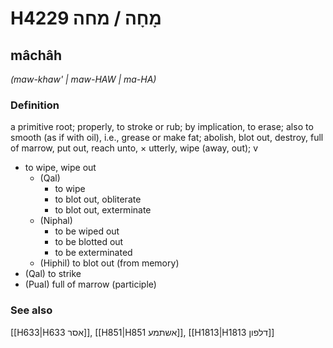 # H4229 מָחָה / מחה

## mâchâh

_(maw-khaw' | maw-HAW | ma-HA)_

### Definition

a primitive root; properly, to stroke or rub; by implication, to erase; also to smooth (as if with oil), i.e., grease or make fat; abolish, blot out, destroy, full of marrow, put out, reach unto, × utterly, wipe (away, out); v

- to wipe, wipe out
  - (Qal)
    - to wipe
    - to blot out, obliterate
    - to blot out, exterminate
  - (Niphal)
    - to be wiped out
    - to be blotted out
    - to be exterminated
  - (Hiphil) to blot out (from memory)
- (Qal) to strike
- (Pual) full of marrow (participle)

### See also

[[H633|H633 אסר]], [[H851|H851 אשתמע]], [[H1813|H1813 דלפון]]
